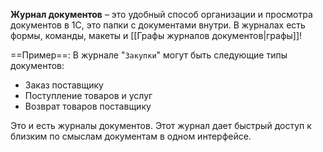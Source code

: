 **Журнал документов** – это удобный способ организации и просмотра документов в 1С, это папки с документами внутри. В журналах есть формы, команды, макеты и [[Графы журналов документов|графы]]!


==Пример==: 
В журнале "`Закупки`" могут быть следующие типы документов:
- Заказ поставщику
- Поступление товаров и услуг
- Возврат товаров поставщику

Это и есть журналы документов. Этот журнал дает быстрый доступ к близким по смыслам документам в одном интерфейсе. 